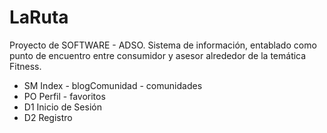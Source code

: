 # LaRuta
Proyecto de SOFTWARE - ADSO. Sistema de información, entablado como punto de encuentro entre consumidor y asesor alrededor de la temática Fitness.

- SM Index - blogComunidad - comunidades  
- PO Perfil - favoritos
- D1 Inicio de Sesión
- D2 Registro